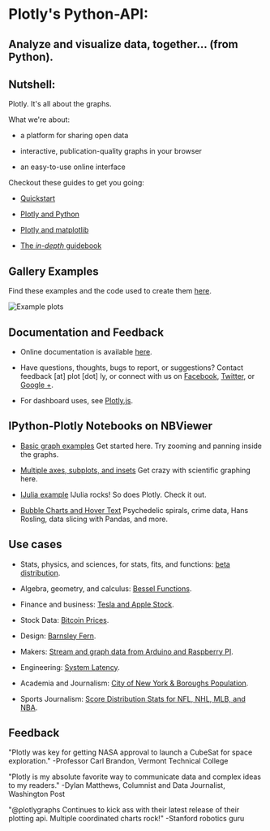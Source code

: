 Plotly's Python-API:
====================

Analyze and visualize data, together... (from Python).
------------------------------------------------------

Nutshell:
---------

Plotly. It's all about the graphs.

What we're about:

* a platform for sharing open data

* interactive, publication-quality graphs in your browser

* an easy-to-use online interface

Checkout these guides to get you going:

* [Quickstart](http://htmlpreview.github.com/?https://github.com/plotly/python-api/blob/1.0/notebooks/Quickstart.html)

* [Plotly and Python](http://htmlpreview.github.com/?https://github.com/plotly/python-api/blob/1.0/notebooks/Plotly%20and%20Python.html)

* [Plotly and matplotlib](http://htmlpreview.github.com/?https://github.com/plotly/python-api/blob/1.0/notebooks/Plotly%20and%20mpld3.html)

* [The *in-depth* guidebook]()


Gallery Examples
-------------

Find these examples and the code used to create them [here](https://plot.ly/api).


  ![](https://f.cloud.github.com/assets/5034604/1587845/c6098d92-5242-11e3-816e-10d96a545efa.png "Example plots")


Documentation and Feedback 
-------------

- Online documentation is available [here](https://plot.ly/api).

- Have questions, thoughts, bugs to report, or suggestions? Contact feedback [at] plot [dot] ly, or connect with us on [Facebook](facebook.com/plotly), [Twitter](https://twitter.com/plotlygraphs), or [Google +](https://plus.google.com/+PlotLy).

- For dashboard uses, see [Plotly.js](https://plot.ly/developers). 

IPython-Plotly Notebooks on NBViewer
-----------------------------

- [Basic graph examples](http://nbviewer.ipython.org/7576511) Get started here. Try zooming and panning inside the graphs.

- [Multiple axes, subplots, and insets](http://nbviewer.ipython.org/7628933) Get crazy with scientific graphing here.
 
- [IJulia example](http://nbviewer.ipython.org/7551139) IJulia rocks! So does Plotly. Check it out.

- [Bubble Charts and Hover Text](http://nbviewer.ipython.org/gist/jackparmer/7729584) Psychedelic spirals, crime data, Hans Rosling, data slicing with Pandas, and more.

Use cases
------------

- Stats, physics, and sciences, for stats, fits, and functions: [beta distribution](https://plot.ly/~jackp/705/).

- Algebra, geometry, and calculus: [Bessel Functions](https://plot.ly/~jackp/914/).

- Finance and business: [Tesla and Apple Stock](https://plot.ly/~jackp/903/).

- Stock Data: [Bitcoin Prices](https://plot.ly/~jackp/992/).

- Design: [Barnsley Fern](https://plot.ly/~chris/403/).

- Makers: [Stream and graph data from Arduino and Raspberry PI](https://plot.ly/~flann321/9/).

- Engineering: [System Latency](https://plot.ly/~carmeloosh/84/).

- Academia and Journalism: [City of New York & Boroughs Population](https://plot.ly/~Dreamshot/113/).

- Sports Journalism: [Score Distribution Stats for NFL, NHL, MLB, and NBA](https://plot.ly/sdqlheatmaps).


Feedback
----------------------

"Plotly was key for getting NASA approval to launch a CubeSat for space exploration." 
-Professor Carl Brandon, Vermont Technical College

"Plotly is my absolute favorite way to communicate data and complex ideas to my readers." 
-Dylan Matthews, Columnist and Data Journalist, Washington Post

"@plotlygraphs Continues to kick ass with their latest release of their plotting api. Multiple coordinated charts rock!" -Stanford robotics guru
